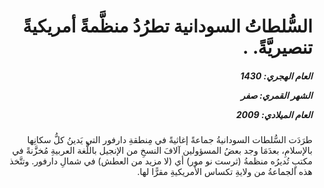 <h1 dir="rtl">السُّلطاتُ السودانية تطرُدُ منظَّمةً أمريكيةً تنصيريَّةً. .</h1>

<h5 dir="rtl">العام الهجري:  1430

الشهر القمري: صفر

العام الميلادي: 2009</h5>

<p dir="rtl">طرَدَت السُّلطات السودانيةُ جماعةً إغاثيةً في مِنطقةِ دارفور التي يَدينُ كلُّ سكانِها بالإسلامِ، بعدَمَا وجد بعضُ المسؤولين آلافَ النسخِ من الإنجيل باللُّغة العربيةِ مُخزَّنةً في مكتبٍ تُديرُه منظمةُ (ثرست نو مور) أي (لا مزيد من العطش) في شمالِ دارفور. وتتَّخذ هذه الجماعةُ من ولايةِ تكساس الأمريكيةِ مقرًّا لها.</p></br>
